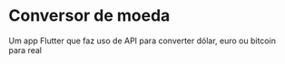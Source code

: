 # Conversor de moeda
 Um app Flutter que faz uso de API para converter dólar, euro ou bitcoin para real
